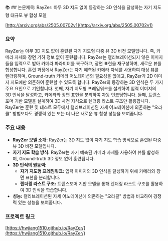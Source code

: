 📚 ## 논문제목: RayZer: 아무 3D 지도 없이 등장하는 3D 인식을 달성하는 자기 지도형 대규모 뷰 합성 모델

[http://arxiv.org/abs/2505.00702v1](http://arxiv.org/abs/2505.00702v1)

### 요약

RayZer는 아무 3D 지도 없이 훈련된 자기 지도형 다중 뷰 3D 비전 모델입니다. 즉, 카메라 자세와 장면 기하 정보 없이 훈련됩니다. RayZer는 캘리브레이션되지 않은 이미지들을 입력으로 받아 카메라 파라미터를 복구하고, 장면 표현을 재구성하며, 새로운 뷰를 합성합니다. 훈련 과정에서 RayZer는 자기 예측된 카메라 자세를 사용하여 대상 뷰를 렌더링하며, Ground-truth 카메라 어노테이션의 필요성을 없애고, RayZer가 2D 이미지 지도에만 의존하여 훈련할 수 있도록 합니다. RayZer의 등장하는 3D 인식은 두 가지 주요 요인으로 기인합니다. 첫째, 자기 지도형 프레임워크를 설계하여 입력 이미지의 3D 인식을 달성하고, 카메라와 장면 표현을 분리하여 자동 인코딩합니다. 둘째, 트랜스포머 기반 모델을 설계하여 3D 사전 지식으로 렌더링 라스트 구조만 활용합니다. RayZer는 훈련 및 테스트 모두에서 캘리브레이션된 자세 어노테이션에 의존하는 "오라클" 방법보다도 경쟁력 있는 또는 더 나은 새로운 뷰 합성 성능을 보여줍니다.

### 주요 내용

*   **RayZer 모델 소개:** RayZer는 3D 지도 없이 자기 지도 학습 방식으로 훈련된 다중 뷰 3D 비전 모델입니다.
*   **자기 지도 학습 방식:** RayZer는 자기 예측된 카메라 자세를 사용하여 뷰를 합성하며, Ground-truth 3D 정보 없이 훈련됩니다.
*   **3D 인식의 원동력:**
    *   **자기 지도형 프레임워크:** 입력 이미지의 3D 인식을 달성하기 위해 카메라와 장면 표현을 분리합니다.
    *   **렌더링 라스트 구조:** 트랜스포머 기반 모델을 통해 렌더링 라스트 구조를 활용하여 3D 인식을 학습합니다.
*   **성능:** 캘리브레이션된 자세 어노테이션에 의존하는 "오라클" 방법과 비교하여 경쟁력 있는 성능을 보여줍니다.

### 프로젝트 링크

[https://hwjiang1510.github.io/RayZer/](https://hwjiang1510.github.io/RayZer/)